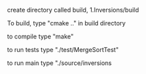 create directory called build, 1.Inversions/build 

To build, type "cmake .." in build directory

to compile type "make"

to run tests type "./test/MergeSortTest"

to run main type "./source/inversions